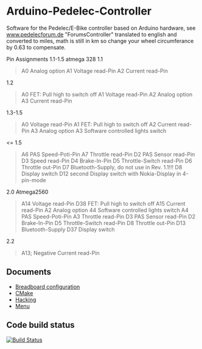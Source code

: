 # Arduino-Pedelec-Controller
Software for the Pedelec/E-Bike controller based on Arduino hardware, see www.pedelecforum.de "ForumsController"
translated to english and converted to miles, math is still in km so change your wheel circumferance by 0.63 to compensate.

Pin Assignments 1.1-1.5 atmega 328
1.1
>A0	Analog option
A1	Voltage read-Pin
A2	Current read-Pin

1.2

>A0	FET: Pull high to switch off
A1	Voltage read-Pin
A2	Analog option
A3	Current read-Pin

1.3-1.5
>A0	Voltage read-Pin
A1	FET: Pull high to switch off
A2	Current read-Pin
A3	Analog option
A3	Software controlled lights switch

<= 1.5
>A6	PAS Speed-Poti-Pin
A7	Throttle read-Pin
D2	PAS Sensor read-Pin
D3	Speed read-Pin
D4	Brake-In-Pin
D5	Throttle-Switch read-Pin
D6	Throttle out-Pin
D7	Bluetooth-Supply, do not use in Rev. 1.1!!!
D8	Display switch
D12	second Display switch with Nokia-Display in 4-pin-mode

2.0 Atmega2560
>A14	Voltage read-Pin
D38	FET: Pull high to switch off
A15	Current read-Pin
A2	Analog option
44	Software controlled lights switch
A4	PAS Speed-Poti-Pin
A3	Throttle read-Pin
D3	PAS Sensor read-Pin
D2	Brake-In-Pin
D5	Throttle-Switch read-Pin
D8	Throttle out-Pin
D13	Bluetooth-Supply
D37	Display switch

2.2
>A13;           Negative Current read-Pin



## Documents
* [Breadboard configuration](docs/README_breadboard.md)
* [CMake](docs/README_cmake.txt)
* [Hacking](docs/README_hacking.txt)
* [Menu](docs/README_menu.txt)

## Code build status
[![Build Status](https://travis-ci.org/jenkie/Arduino-Pedelec-Controller.svg?branch=master)](https://travis-ci.org/jenkie/Arduino-Pedelec-Controller)
